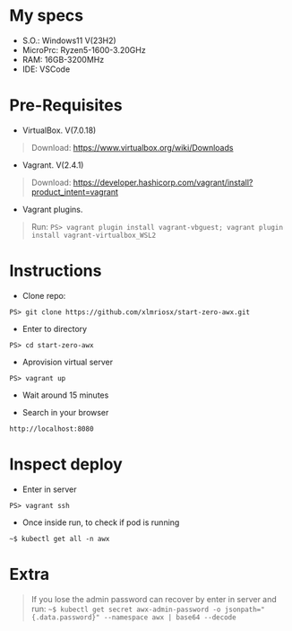 # My specs
- S.O.: Windows11 V(23H2)
- MicroPrc: Ryzen5-1600-3.20GHz
- RAM: 16GB-3200MHz
- IDE: VSCode

# Pre-Requisites
- VirtualBox. V(7.0.18)
> Download: https://www.virtualbox.org/wiki/Downloads 

- Vagrant. V(2.4.1)
> Download: https://developer.hashicorp.com/vagrant/install?product_intent=vagrant

- Vagrant plugins.
> Run: `PS> vagrant plugin install vagrant-vbguest; vagrant plugin install vagrant-virtualbox_WSL2`

# Instructions

- Clone repo:

`PS> git clone https://github.com/xlmriosx/start-zero-awx.git`

- Enter to directory

`PS> cd start-zero-awx`

- Aprovision virtual server

`PS> vagrant up`

- Wait around 15 minutes

- Search in your browser

`http://localhost:8080`

# Inspect deploy

- Enter in server

`PS> vagrant ssh`

- Once inside run, to check if pod is running

`~$ kubectl get all -n awx`

# Extra

> If you lose the admin password can recover by enter in server and run: 
`~$ kubectl get secret awx-admin-password -o jsonpath="{.data.password}" --namespace awx | base64 --decode`
